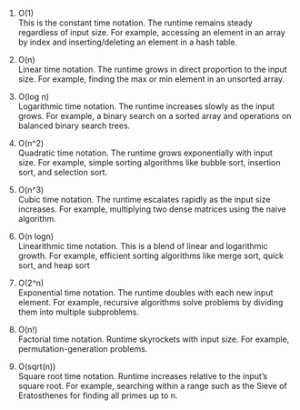 1. O(1)  
    This is the constant time notation. The runtime remains steady regardless of input size. For example, accessing an element in an array by index and inserting/deleting an element in a hash table.  
    
2. O(n)  
    Linear time notation. The runtime grows in direct proportion to the input size. For example, finding the max or min element in an unsorted array.  
    
3. O(log n)  
    Logarithmic time notation. The runtime increases slowly as the input grows. For example, a binary search on a sorted array and operations on balanced binary search trees.  
    
4. O(n^2)  
    Quadratic time notation. The runtime grows exponentially with input size. For example, simple sorting algorithms like bubble sort, insertion sort, and selection sort.  
    
5. O(n^3)  
    Cubic time notation. The runtime escalates rapidly as the input size increases. For example, multiplying two dense matrices using the naive algorithm.  
    
6. O(n logn)  
    Linearithmic time notation. This is a blend of linear and logarithmic growth. For example, efficient sorting algorithms like merge sort, quick sort, and heap sort  
    
7. O(2^n)  
    Exponential time notation. The runtime doubles with each new input element. For example, recursive algorithms solve problems by dividing them into multiple subproblems.  
    
8. O(n!)  
    Factorial time notation. Runtime skyrockets with input size. For example, permutation-generation problems.  
    
9. O(sqrt(n))  
    Square root time notation. Runtime increases relative to the input’s square root. For example, searching within a range such as the Sieve of Eratosthenes for finding all primes up to n.